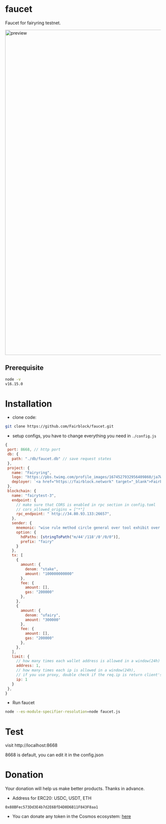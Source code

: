 # faucet

Faucet for fairyring testnet.

<img width="1052" alt="preview" src="https://user-images.githubusercontent.com/2882920/202998797-b793c52b-9ad7-47fe-a80b-a0f75eff6ba1.png">

## Prerequisite

```sh
node -v
v16.15.0
```

# Installation

 - clone code:
 
 ```sh
 git clone https://github.com/Fairblock/faucet.git
 ```
 
 - setup configs, you have to change everything you need in `./config.js`
 ```js
 {
  port: 8668, // http port
  db: {
    path: "./db/faucet.db" // save request states
  },
  project: {
    name: "Fairyring",
    logo: "https://pbs.twimg.com/profile_images/1674527932956409860/ja7Woiz6_400x400.jpg",
    deployer: `<a href="https://fairblock.network" target="_blank">Fairblock</a>`
  },
  blockchain: {
    name: "fairytest-3",
    endpoint: {
      // make sure that CORS is enabled in rpc section in config.toml
      // cors_allowed_origins = ["*"]
      rpc_endpoint: " http://34.80.93.133:26657",
    },
    sender: {
      mnemonic: "wise rule method circle general over tool exhibit over group nuclear meat inform rival before short inner bind short enact team dinner swift ritual",
      option: {
        hdPaths: [stringToPath("m/44'/118'/0'/0/0")],
        prefix: "fairy"
      }
    },
    tx: [
      {
        amount: {
          denom: "stake",
          amount: "100000000000"
        },
        fee: {
          amount: [],
          gas: "200000"
        },
      },
      {
        amount: {
          denom: "ufairy",
          amount: "300000"
        },
        fee: {
          amount: [],
          gas: "200000"
        },
      },
    ],
    limit: {
      // how many times each wallet address is allowed in a window(24h)
      address: 1,
      // how many times each ip is allowed in a window(24h),
      // if you use proxy, double check if the req.ip is return client's ip.
      ip: 1
    }
  },
}
 ```
 
 - Run faucet
 ```sh
 node --es-module-specifier-resolution=node faucet.js
 ```
 
 # Test
 
 visit http://localhost:8668
 
 8668 is default, you can edit it in the config.json
 
 # Donation

Your donation will help us make better products. Thanks in advance.

 - Address for ERC20: USDC, USDT, ETH
```
0x88BFec573Dd3E4b7d2E6BfD4D0D6B11F843F8aa1
```

 - You can donate any token in the Cosmos ecosystem: [here](https://ping.pub/coffee)
 
 
 
 
